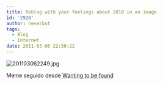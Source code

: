 ```yaml
---
title: Reblog with your feelings about 2010 in an image
id: '2920'
author: neverbot
tags:
  - Blog
  - Internet
date: 2011-03-06 22:50:22
---
```


![201103062249.jpg](./201103062249.jpg)

Meme seguido desde [Wanting to be found](http://wantingtobefound.tumblr.com/post/2487211203/reblog-with-your-feelings-about-2010-in-a-gif)